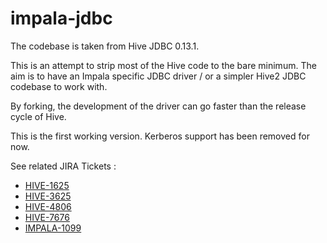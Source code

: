 impala-jdbc
===========

The codebase is taken from Hive JDBC 0.13.1. 

This is an attempt to strip most of the Hive code to the bare minimum.
The aim is to have an Impala specific JDBC driver / or a simpler Hive2 JDBC codebase to work with.

By forking, the development of the driver can go faster than the release cycle of Hive.


This is the first working version. 
Kerberos support has been removed for now.


See related JIRA Tickets  :
   * [HIVE-1625](https://issues.apache.org/jira/browse/HIVE-1625)
   * [HIVE-3625](https://issues.apache.org/jira/browse/HIVE-3625)
   * [HIVE-4806](https://issues.apache.org/jira/browse/HIVE-4806)
   * [HIVE-7676](https://issues.apache.org/jira/browse/HIVE-7676)
   * [IMPALA-1099](https://issues.cloudera.org/browse/IMPALA-1099)
